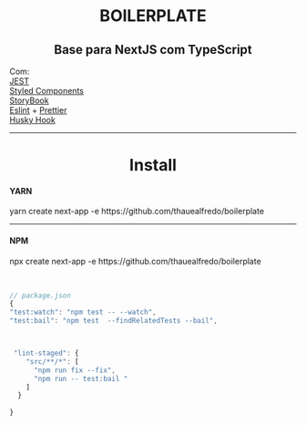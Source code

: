 <h1 align="center">BOILERPLATE</h1>

<h2 align="center">Base para NextJS com TypeScript</h2>

Com:
<br>
<a href="https://jestjs.io/" target="blank" >JEST</a>
<br>
<a href="https://styled-components.com/" target="blank" >Styled Components </a>
<br>
<a href="https://storybook.js.org/" target="blank" >StoryBook</a>
<br>
<a href="https://eslint.org/" target="blank" >Eslint</a>
+
<a href="https://prettier.io/" target="blank" >Prettier</a>
<br>
<a href="https://github.com/typicode/husky" target="blank" >Husky Hook</a>

<hr>
<h1 align="center">Install</h1>

<strong><h4>YARN</h4></strong>
<p>yarn create next-app -e https://github.com/thauealfredo/boilerplate </p>
<hr>

<strong><h4>NPM</h4></strong>
<p>npx create next-app -e https://github.com/thauealfredo/boilerplate </p>
<br>


```js
// package.json
{
"test:watch": "npm test -- --watch",
"test:bail": "npm test  --findRelatedTests --bail",



 "lint-staged": {
    "src/**/*": [
      "npm run fix --fix",
      "npm run -- test:bail "
    ]
  }
  
}
```
